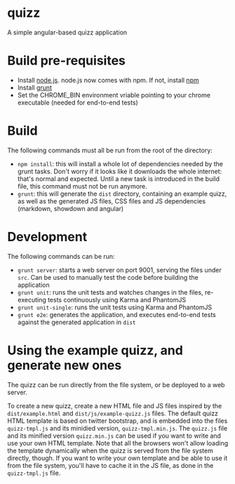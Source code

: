 quizz
=====

A simple angular-based quizz application

# Build pre-requisites

 - Install [node.js](http://nodejs.org/). node.js now comes with npm. If not, install [npm](https://github.com/isaacs/npm)
 - Install [grunt](http://gruntjs.com/)
 - Set the CHROME_BIN environment vriable pointing to your chrome executable (needed for end-to-end tests)

# Build

The following commands must all be run from the root of the directory:

 - `npm install`: this will install a whole lot of dependencies needed by the grunt tasks. Don't worry
   if it looks like it downloads the whole internet: that's normal and expected. Until a new task is introduced in the build file,
   this command must not be run anymore.
 - `grunt`: this will generate the `dist` directory, containing an example quizz, as well as the generated JS files, CSS files and
   JS dependencies (markdown, showdown and angular)

# Development

The following commands can be run:

 - `grunt server`: starts a web server on port 9001, serving the files under `src`. Can be used to manually test the code before building
   the application
 - `grunt unit`: runs the unit tests and watches changes in the files, re-executing tests continuously using Karma and PhantomJS
 - `grunt unit-single`: runs the unit tests using Karma and PhantomJS
 - `grunt e2e`: generates the application, and executes end-to-end tests against the generated application in `dist`
 
# Using the example quizz, and generate new ones

The quizz can be run directly from the file system, or be deployed to a web server. 

To create a new quizz, create a new HTML file and JS files inspired by the `dist/example.html` and `dist/js/example-quizz.js` files.
The default quizz HTML template is based on twitter bootstrap, and is embedded into the files `quizz-tmpl.js` and its minidied version,
`quizz-tmpl.min.js`. The `quizz.js` file and its minified version `quizz.min.js` can be used if you want to write and use your own HTML 
template. Note that all the browsers won't allow loading the template dynamically when the quizz is served from the file system directly, 
though. If you want to write your own template and be able to use it from the file system, you'll have to cache it in the JS file, as done
in the `quizz-tmpl.js` file.
